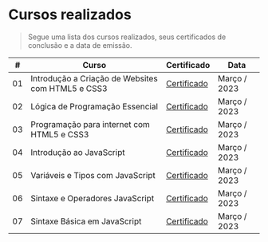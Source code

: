 # Cursos realizados
> Segue uma lista dos cursos realizados, seus certificados de conclusão e a data de emissão.

|  #  | Curso | Certificado | Data |
| :-: |-------|-------------|------|
| 01 | Introdução a Criação de Websites com HTML5 e CSS3 | [Certificado](https://hermes.digitalinnovation.one/certificates/DF01EE28.pdf) | Março / 2023 |
| 02 | Lógica de Programação Essencial | [Certificado](https://hermes.digitalinnovation.one/certificates/E64A33EC.pdf) | Março / 2023 |
| 03 | Programação para internet com HTML5 e CSS3 | [Certificado](https://hermes.digitalinnovation.one/certificates/5EC5D2BF.pdf) | Março / 2023 |
| 04 | Introdução ao JavaScript | [Certificado](https://hermes.digitalinnovation.one/certificates/D064AAF1.pdf) | Março / 2023 |
| 05 | Variáveis e Tipos com JavaScript | [Certificado](https://hermes.digitalinnovation.one/certificates/8DE7969A.pdf) | Março / 2023 |
| 06 | Sintaxe e Operadores JavaScript| [Certificado](https://hermes.digitalinnovation.one/certificates/627C7194.pdf) | Março / 2023 |
| 07 | Sintaxe Básica em JavaScript | [Certificado](https://hermes.digitalinnovation.one/certificates/C5B433CC.pdf) | Março / 2023 |
